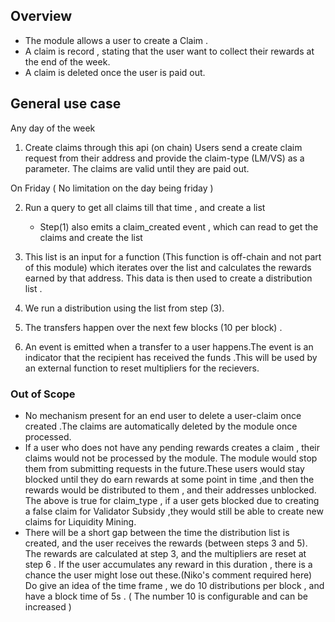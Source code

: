 ## Overview
- The module allows a user to create a Claim .
- A claim is record , stating that the user want to collect their rewards at the end of the week.
- A claim is deleted once the user is paid out.


## General use case

Any day of the week
1) Create claims through this api (on chain)
     Users send a create claim request from their address and provide the claim-type (LM/VS) as a parameter. The claims are valid until they are paid out.


On Friday ( No limitation on the day being friday )


2) Run a query to get all claims till that time , and create a list 
     - Step(1) also emits a claim_created event , which can read to get the claims and create the list
    
3) This  list is an input for a function (This function is off-chain and not part of this module)  which iterates over the list and calculates the rewards earned by that address. This data is then used to create a distribution list . 
     
4) We run a distribution using the list from step (3). 
5) The transfers happen over the next few blocks (10 per block) . 
6) An event is emitted when a transfer to a user happens.The event is an indicator that the recipient has received the funds .This will be used by an external function to reset multipliers for the recievers. 

### Out of Scope
- No mechanism present for an end user to delete a user-claim once created .The claims are automatically deleted by the module once processed.
- If a user who does not have any pending rewards creates a claim , their claims would not be processed by the module. The module would stop them from submitting requests in the future.These users would stay blocked until they do earn rewards at some point in time ,and then the rewards would be distributed to them , and their addresses unblocked.
The above is true for claim_type , if a user gets blocked due to creating a false claim for Validator Subsidy ,they would still be able to create new claims for Liquidity Mining.
- There will be a short gap between the time the distribution list is created, and the user receives the rewards (between steps 3 and 5). The rewards are calculated at step 3, and the multipliers are reset at step 6 . If the user accumulates any reward in this duration , there is a chance the user might lose out these.(Niko's comment required here)
Do give an idea of the time frame , we do 10 distributions per block , and have a block time of 5s . ( The number 10 is configurable and can be increased )